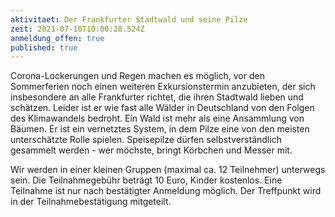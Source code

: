 ```yaml
---
aktivitaet: Der Frankfurter Stadtwald und seine Pilze
zeit: 2021-07-10T10:00:28.524Z
anmeldung_offen: true
published: true
---
```

Corona-Lockerungen und Regen machen es möglich, vor den Sommerferien noch einen weiteren Exkursionstermin anzubieten, der sich insbesondere an alle Frankfurter richtet, die ihren Stadtwald lieben und schätzen. Leider ist er wie fast alle Wälder in Deutschland von den Folgen des Klimawandels bedroht. Ein Wald ist mehr als eine Ansammlung von Bäumen. Er ist ein vernetztes System, in dem Pilze eine von den meisten unterschätzte Rolle spielen. Speisepilze dürfen selbstverständlich gesammelt werden - wer möchste, bringt Körbchen und Messer mit.

Wir werden in einer kleinen Gruppen (maximal ca. 12 Teilnehmer) unterwegs sein. Die Teilnahmegebühr beträgt 10 Euro, Kinder kostenlos. Eine Teilnahme ist nur nach bestätigter Anmeldung möglich. Der Treffpunkt wird in der Teilnahmebestätigung mitgeteilt. 
